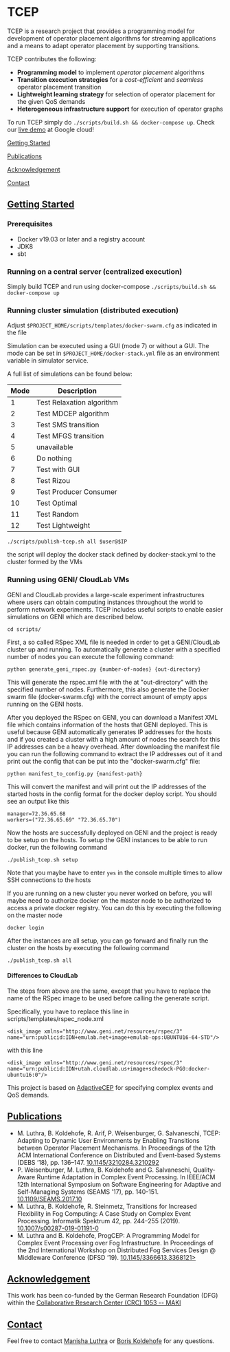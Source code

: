 # TCEP

TCEP is a research project that provides a programming model for development of operator placement algorithms for streaming applications and a means to adapt operator placement by supporting transitions. 
 
TCEP contributes the following:

+ **Programming model** to implement _operator placement_ algorithms
+ **Transition execution strategies** for a _cost-efficient_ and _seamless_ operator placement transition
+ **Lightweight learning strategy** for selection of operator placement for the given QoS demands
+ **Heterogeneous infrastructure support** for execution of operator graphs

To run TCEP simply do `./scripts/build.sh && docker-compose up`. Check our <a href="http://35.246.223.49:3000/" target="_blank">live demo</a> at Google cloud! 

[Getting Started](#getting-started)

[Publications](#publications)

[Acknowledgement](#acknowledgement)

[Contact](#contact)

## [Getting Started](#getting-started)

### Prerequisites 

* Docker v19.03 or later and a registry account
* JDK8
* sbt

### Running on a central server (centralized execution)

Simply build TCEP and run using docker-compose `./scripts/build.sh && docker-compose up`

### Running cluster simulation (distributed execution)

Adjust `$PROJECT_HOME/scripts/templates/docker-swarm.cfg` as indicated in the file 

Simulation can be executed using a GUI (mode 7) or without a GUI. The mode can be set in `$PROJECT_HOME/docker-stack.yml` file as an environment variable in simulator service.

A full list of simulations can be found below:

| Mode  | Description  |
|---|---|
| 1 | Test Relaxation algorithm  |
| 2 | Test MDCEP algorithm |
| 3 | Test SMS transition |
| 4 | Test MFGS transition |
| 5 | unavailable |
| 6 | Do nothing |
| 7 | Test with GUI |
| 8 | Test Rizou |
| 9 | Test Producer Consumer |
| 10 | Test Optimal |
| 11 | Test Random |
| 12 | Test Lightweight |

`./scripts/publish-tcep.sh all $user@$IP`

the script will deploy the docker stack defined by docker-stack.yml to the cluster formed by the VMs

### Running using GENI/ CloudLab VMs
GENI and CloudLab provides a large-scale experiment infrastructures where users can obtain computing instances throughout the world to perform network experiments.
TCEP includes useful scripts to enable easier simulations on GENI which are described below.

```
cd scripts/
```

First, a so called RSpec XML file is needed in order to get a GENI/CloudLab cluster up and running. To automatically generate a cluster with a specified number of nodes you can execute the following command:

```
python generate_geni_rspec.py {number-of-nodes} {out-directory}
```

This will generate the rspec.xml file with the at "out-directory" with the specified number of nodes. Furthermore, this also generate the Docker swarm file (docker-swarm.cfg) with the correct amount of empty apps running on the GENI hosts.

After you deployed the RSpec on GENI, you can download a Manifest XML file which contains information of the hosts that GENI deployed. This is useful because GENI automatically generates IP addresses for the hosts and if you created a cluster with a high amount of nodes the search for this IP addresses can be a heavy overhead.
After downloading the manifest file you can run the following command to extract the IP addresses out of it and print out the config that can be put into the "docker-swarm.cfg" file:

```
python manifest_to_config.py {manifest-path}
```

This will convert the manifest and will print out the IP addresses of the started hosts in the config format for the docker deploy script.
You should see an output like this

```
manager=72.36.65.68
workers=("72.36.65.69" "72.36.65.70")
```

Now the hosts are successfully deployed on GENI and the project is ready to be setup on the hosts. To setup the GENI instances to be able to run docker, run the following command

```
./publish_tcep.sh setup
```

Note that you maybe have to enter `yes` in the console multiple times to allow SSH connections to the hosts

If you are running on a new cluster you never worked on before, you will maybe need to authorize docker on the master node to be authorized to access a private docker registry. You can do this by executing the following on the master node

```
docker login
```

After the instances are all setup, you can go forward and finally run the cluster on the hosts by executing the following command

```
./publish_tcep.sh all
```

#### Differences to CloudLab

The steps from above are the same, except that you have to replace the name of the RSpec image to be used before calling the generate script.

Specifically, you have to replace this line in scripts/templates/rspec_node.xml 

``` 
<disk_image xmlns="http://www.geni.net/resources/rspec/3" name="urn:publicid:IDN+emulab.net+image+emulab-ops:UBUNTU16-64-STD"/>
```

with this line

``` 
<disk_image xmlns="http://www.geni.net/resources/rspec/3" name="urn:publicid:IDN+utah.cloudlab.us+image+schedock-PG0:docker-ubuntu16:0"/>
```

This project is based on <a href="https://pweisenburger.github.io/AdaptiveCEP/" target="_blank">AdaptiveCEP</a> for specifying complex events and QoS demands. 

## [Publications](#publications)

+ M. Luthra, B. Koldehofe, R. Arif, P. Weisenburger, G. Salvaneschi, TCEP: Adapting to Dynamic User Environments by Enabling Transitions between Operator Placement Mechanisms. In Proceedings of the 12th ACM International Conference on Distributed and Event-based Systems (DEBS ’18), pp. 136–147. <a href="https://doi.org/10.1145/3210284.3210292" target="_blank">10.1145/3210284.3210292</a>
+ P. Weisenburger, M. Luthra, B. Koldehofe and G. Salvaneschi, Quality-Aware Runtime Adaptation in Complex Event Processing. In IEEE/ACM 12th International Symposium on Software Engineering for Adaptive and Self-Managing Systems (SEAMS '17), pp. 140-151. <a href="https://doi.org/10.1109/SEAMS.2017.10" target="_blank">10.1109/SEAMS.2017.10</a>
+ M. Luthra, B. Koldehofe, R. Steinmetz, Transitions for Increased Flexibility in Fog Computing: A Case Study on Complex Event Processing. Informatik Spektrum 42, pp. 244–255 (2019). <a href="https://doi.org/10.1007/s00287-019-01191-0" target="_blank">10.1007/s00287-019-01191-0</a>
+ M. Luthra and B. Koldehofe, ProgCEP: A Programming Model for Complex Event Processing over Fog Infrastructure. In Proceedings of the 2nd International Workshop on Distributed Fog Services Design @ Middleware Conference (DFSD ’19). <a href="https://doi.org/10.1145/3366613.3368121" target="_blank">10.1145/3366613.3368121></a>


## [Acknowledgement](#acknowledgement)

This work has been co-funded by the German Research Foundation (DFG) within the <a href="https://www.maki.tu-darmstadt.de/sfb_maki/ueber_maki/index.en.jsp" target="_blank">Collaborative Research Center (CRC) 1053 -- MAKI</a>

## [Contact](#contact)

Feel free to contact <a href="https://www.kom.tu-darmstadt.de/kom-multimedia-communications-lab/people/staff/manisha-luthra/" target="_blank">Manisha Luthra</a> or <a href="https://www.rug.nl/staff/b.koldehofe/" target="_blank">Boris Koldehofe</a> for any questions. 


